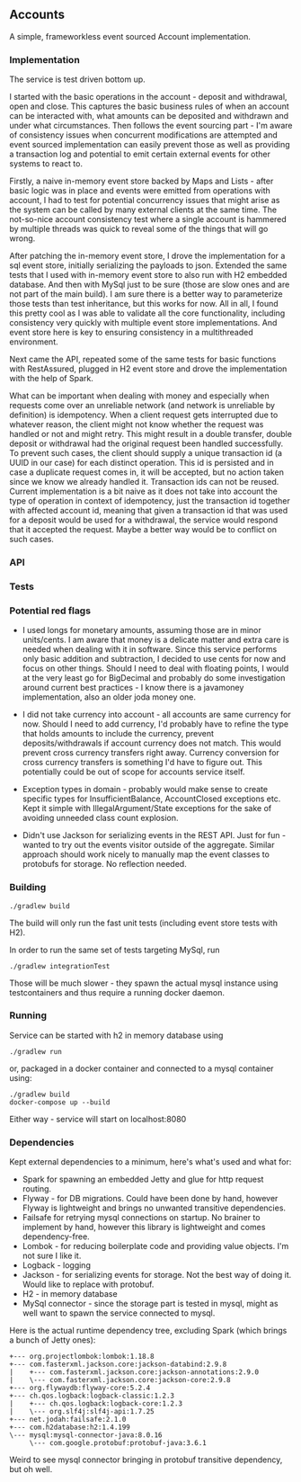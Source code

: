 ## Accounts

A simple, frameworkless event sourced Account implementation.

### Implementation

The service is test driven bottom up.

I started with the basic operations in the account - deposit and withdrawal, open and close.
This captures the basic business rules of when an account can be interacted with, what amounts
can be deposited and withdrawn and under what circumstances.
Then follows the event sourcing part - I'm aware of consistency issues when concurrent
modifications are attempted and event sourced implementation can easily prevent those
as well as providing a transaction log and potential to emit certain external events
for other systems to react to.

Firstly, a naive in-memory event store backed by Maps and Lists - after basic logic
was in place and events were emitted from operations with account, I had to test for potential
concurrency issues that might arise as the system can be called by many external clients at
the same time. The not-so-nice account consistency test where a single account is hammered
by multiple threads was quick to reveal some of the things that will go wrong.

After patching the in-memory event store, I drove the implementation for a
sql event store, initially serializing the payloads to json. Extended the same tests
that I used with in-memory event store to also run with H2 embedded database. And then with
MySql just to be sure (those are slow ones and are not part of the main build). I am sure
there is a better way to parameterize those tests than test inheritance, but this works
for now. All in all, I found this pretty cool as I was able to validate all the core
functionality, including consistency very quickly with multiple event store implementations.
And event store here is key to ensuring consistency in a multithreaded environment.

Next came the API, repeated some of the same tests for basic functions with RestAssured,
plugged in H2 event store and drove the implementation with the help of Spark.

What can be important when dealing with money and especially when requests come over an
unreliable network (and network is unreliable by definition) is idempotency. When a client
request gets interrupted due to whatever reason, the client might not know whether the
request was handled or not and might retry. This might result in a double transfer, double
deposit or withdrawal had the original request been handled successfully. To prevent such
cases, the client should supply a unique transaction id (a UUID in our case) for each 
distinct operation. This id is persisted and in case a duplicate request comes in, it will
be accepted, but no action taken since we know we already handled it. Transaction ids
can not be reused. Current implementation is a bit naive as it does not take into account
the type of operation in context of idempotency, just the transaction id together with 
affected account id, meaning that given a transaction id that was used for a deposit
would be used for a withdrawal, the service would respond that it accepted the request.
Maybe a better way would be to conflict on such cases.


### API


### Tests


### Potential red flags

- I used longs for monetary amounts, assuming those are in minor units/cents. I am aware that money
is a delicate matter and extra care is needed when dealing with it in software. Since
this service performs only basic addition and subtraction, I decided to use cents for now
and focus on other things. Should I need to deal with floating points, I would at the very 
least go for BigDecimal and probably do some investigation around current best practices - 
I know there is a javamoney implementation, also an older joda money one.

- I did not take currency into account - all accounts are same currency for now. Should I 
need to add currency, I'd probably have to refine the type that holds amounts to include
the currency, prevent deposits/withdrawals if account currency does not match. This would
prevent cross currency transfers right away. Currency conversion for cross currency transfers
is something I'd have to figure out. This potentially could be out of scope for accounts
service itself.

- Exception types in domain - probably would make sense to create specific types for
InsufficientBalance, AccountClosed exceptions etc. Kept it simple with IllegalArgument/State
exceptions for the sake of avoiding unneeded class count explosion.

- Didn't use Jackson for serializing events in the REST API. Just for fun - wanted to try out the
events visitor outside of the aggregate. Similar approach should work nicely to manually
map the event classes to protobufs for storage. No reflection needed.


### Building

```
./gradlew build
```

The build will only run the fast unit tests (including event store tests with H2).

In order to run the same set of tests targeting MySql, run
```
./gradlew integrationTest
```
Those will be much slower - they spawn the actual mysql instance using testcontainers and thus
require a running docker daemon.


### Running

Service can be started with h2 in memory database using
```
./gradlew run
```

or, packaged in a docker container and connected to a mysql container using:
```
./gradlew build
docker-compose up --build
```
Either way - service will start on localhost:8080

### Dependencies

Kept external dependencies to a minimum, here's what's used and what for:
- Spark for spawning an embedded Jetty and glue for http request routing.
- Flyway - for DB migrations. Could have been done by hand, however Flyway is lightweight and brings
  no unwanted transitive dependencies.
- Failsafe for retrying mysql connections on startup. No brainer to implement by hand, however
  this library is lightweight and comes dependency-free.
- Lombok - for reducing boilerplate code and providing value objects. I'm not sure I like it.
- Logback - logging
- Jackson - for serializing events for storage. Not the best way of doing it. Would like to replace with protobuf.
- H2 - in memory database
- MySql connector - since the storage part is tested in mysql, might as well want to spawn the
  service connected to mysql.

Here is the actual runtime dependency tree, excluding Spark (which brings a bunch of Jetty ones):
```
+--- org.projectlombok:lombok:1.18.8
+--- com.fasterxml.jackson.core:jackson-databind:2.9.8
|    +--- com.fasterxml.jackson.core:jackson-annotations:2.9.0
|    \--- com.fasterxml.jackson.core:jackson-core:2.9.8
+--- org.flywaydb:flyway-core:5.2.4
+--- ch.qos.logback:logback-classic:1.2.3
|    +--- ch.qos.logback:logback-core:1.2.3
|    \--- org.slf4j:slf4j-api:1.7.25
+--- net.jodah:failsafe:2.1.0
+--- com.h2database:h2:1.4.199
\--- mysql:mysql-connector-java:8.0.16
     \--- com.google.protobuf:protobuf-java:3.6.1
```
Weird to see mysql connector bringing in protobuf transitive dependency, but oh well.